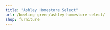 ```yaml
---
title: "Ashley Homestore Select"
url: /bowling-green/ashley-homestore-select/
shop: furniture
---
```

